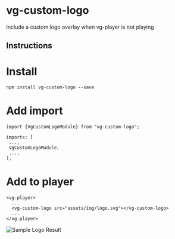 # vg-custom-logo
Include a custom logo overlay when vg-player is not playing

## Instructions
# Install
`npm install vg-custom-logo --save`

# Add import
`import {VgCustomLogoModule} from "vg-custom-logo";`
   

```
imports: [
 ...,
 VgCustomLogoModule,
 ...,
],
```

# Add to player

```
<vg-player>
  ...
  <vg-custom-logo src="assets/img/logo.svg"></vg-custom-logo>
  ...
</vg-player>
```

![Sample Logo Result](https://i.imgur.com/nowKAEb.png)
